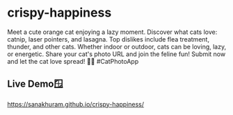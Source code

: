 # crispy-happiness
Meet a cute orange cat enjoying a lazy moment. Discover what cats love: catnip, laser pointers, and lasagna. Top dislikes include flea treatment, thunder, and other cats. Whether indoor or outdoor, cats can be loving, lazy, or energetic. Share your cat's photo URL and join the feline fun! Submit now and let the cat love spread! 📸🐱 #CatPhotoApp 
## Live Demo🪟

https://sanakhuram.github.io/crispy-happiness/
